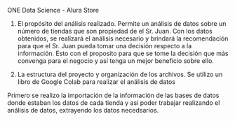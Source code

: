 ONE Data Science - Alura Store

1. El propósito del análisis realizado.
Permite un análisis de datos sobre un número de tiendas que son propiedad de el Sr. Juan.
Con los datos obtenidos, se realizará el análisis necesario y brindará la recomendación para que el Sr. Juan pueda tomar una decisión respecto a la información.
Esto con el proposito para que se tome la decisión que más convenga para el negocio y así tenga un mejor beneficio sobre ello.

2. La estructura del proyecto y organización de los archivos.
Se utilizo un libro de Google Colab para realizar el análisis de datos  

Primero se realizo la importación de la información de las bases de datos donde estaban los datos de cada tienda y así poder trabajar realizando el análisis de datos, extrayendo los datos necedsarios.
